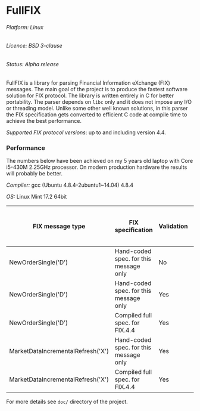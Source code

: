 # FullFIX

###### Platform: Linux

###### Licence: BSD 3-clause

###### Status: Alpha release

FullFIX is a library for parsing Financial Information eXchange (FIX) messages.
The main goal of the project is to produce the fastest software solution for FIX protocol.
The library is written entirely in C for better portability.
The parser depends on `libc` only and it does not impose any I/O or threading model.
Unlike some other well known solutions, in this parser the FIX specification
gets converted to efficient C code at compile time to achieve the best performance.

_Supported FIX protocol versions_: up to and including version 4.4.

### Performance

The numbers below have been achieved on my 5 years old laptop with Core i5-430M 2.25GHz processor.
On modern production hardware the results will probably be better.

_Compiler:_ gcc (Ubuntu 4.8.4-2ubuntu1~14.04) 4.8.4

_OS:_ Linux Mint 17.2 64bit

FIX message type                  | FIX specification                        | Validation | Average time to parse one message
----------------------------------|------------------------------------------|------------|----------------------------------
NewOrderSingle('D')               | Hand-coded spec. for this message only   | No         | 0.329 µs/msg
NewOrderSingle('D')               | Hand-coded spec. for this message only   | Yes        | 0.539 µs/msg
NewOrderSingle('D')               | Compiled full spec. for FIX.4.4          | Yes        | 0.740 µs/msg
MarketDataIncrementalRefresh('X') | Hand-coded spec. for this message only   | Yes        | 1.274 µs/msg
MarketDataIncrementalRefresh('X') | Compiled full spec. for FIX.4.4          | Yes        | 1.382 µs/msg

For more details see `doc/` directory of the project.
